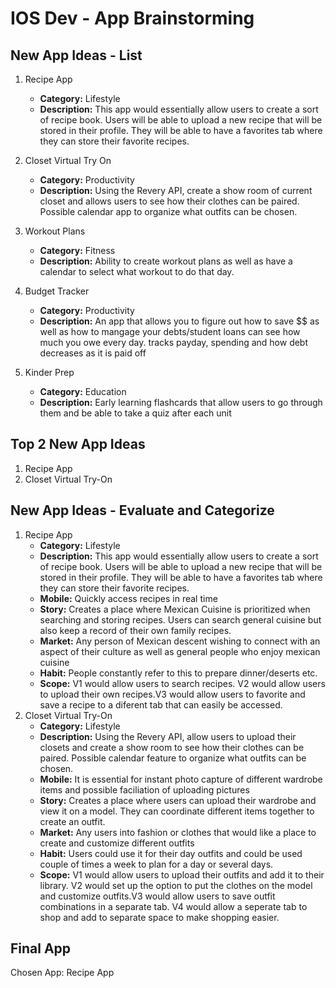IOS Dev - App Brainstorming
===

## New App Ideas - List

1. Recipe App
   - **Category:** Lifestyle
   - **Description:** This app would essentially allow users to create a sort of recipe book. Users will be able to upload a new recipe that will be stored in their profile. They will be able to have a favorites tab where they can store their favorite recipes.
2. Closet Virtual Try On
    - **Category:** Productivity
    - **Description:** Using the Revery API, create a show room of current closet and allows users to see how their clothes can be paired. Possible calendar app to organize what outfits can be chosen. 

3. Workout Plans
    - **Category:** Fitness
    - **Description:** Ability to create workout plans as well as have a calendar to select what workout to do that day. 

4. Budget Tracker
    - **Category:** Productivity
    - **Description:** An app that allows you to figure out how to save $$ as well as how to mangage your debts/student loans can see how much you owe every day. tracks payday, spending and how debt decreases as it is paid off

5. Kinder Prep
    - **Category:** Education
    - **Description:** Early learning flashcards that allow users to go through them and be able to take a quiz after each unit


## Top 2 New App Ideas
1. Recipe App
2. Closet Virtual Try-On

## New App Ideas - Evaluate and Categorize
1. Recipe App
   - **Category:** Lifestyle
   - **Description:** This app would essentially allow users to create a sort of recipe book. Users will be able to upload a new recipe that will be stored in their profile. They will be able to have a favorites tab where they can store their favorite recipes.
   - **Mobile:** Quickly access recipes in real time 
   - **Story:** Creates a place where Mexican Cuisine is prioritized when searching and storing recipes. Users can search general cuisine but also keep a record of their own family recipes. 
   - **Market:** Any person of Mexican descent wishing to connect with an aspect of their culture as well as general people who enjoy mexican cuisine
   - **Habit:** People constantly refer to this to prepare dinner/deserts etc.
   - **Scope:** V1 would allow users to search recipes. V2 would allow users to upload their own recipes.V3 would allow users to favorite and save a recipe to a diferent tab that can easily be accessed.
2. Closet Virtual Try-On
   - **Category:** Lifestyle
   - **Description:** Using the Revery API, allow users to upload their closets and create a show room to see how their clothes can be paired. Possible calendar feature to organize what outfits can be chosen. 
   - **Mobile:** It is essential for instant photo capture of different wardrobe items and possible faciliation of uploading pictures
   - **Story:** Creates a place where users can upload their wardrobe and view it on a model. They can coordinate different items together to create an outfit.
   - **Market:** Any users into fashion or clothes that would like a place to create and customize different outfits
   - **Habit:** Users could use it for their day outfits and could be used couple of times a week to plan for a day or several days.
   - **Scope:** V1 would allow users to upload their outfits and add it to their library. V2 would set up the option to put the clothes on the model and customize outfits.V3 would allow users to save outfit combinations in a separate tab. V4 would allow a seperate tab to shop and add to separate space to make shopping easier.

## Final App

Chosen App: Recipe App
